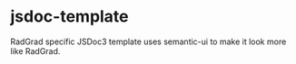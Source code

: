 # jsdoc-template
RadGrad specific JSDoc3 template uses semantic-ui to make it look more like RadGrad.
